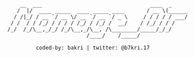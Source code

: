 
        __  ___                                  ____  _     
       /  |/  ____ _____  ____ _____ ____       / __ \(______
      / /|_/ / __ `/ __ \/ __ `/ __ `/ _ \     / / / / / ___/
     / /  / / /_/ / / / / /_/ / /_/ /  __/    / /_/ / / /    
    /_/  /_/\__,_/_/ /_/\__,_/\__, /\________/_____/_/_/     
                             /____/    /_____/  
			
             coded-by: bakri | twitter: @b7kri.17
